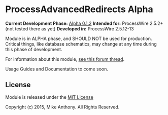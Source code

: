 # ProcessAdvancedRedirects Alpha

**Current Development Phase:** [Alpha 0.1.2](http://pw.foundrybusiness.co.za/ProcessAdvancedRedirects-012.zip)
**Intended for:** ProcessWire 2.5.2+ (not tested there as yet)
**Developed in:** ProcessWire 2.5.12-13

Module is in ALPHA phase, and SHOULD NOT be used for production. Critical things, like database schematics, may change at any time during this phase of development.

For information about this module, [see this forum thread](https://processwire.com/talk/topic/8697-alpha-processadvancedredirects/).

Usage Guides and Documentation to come soon.

## License

Module is released under the [MIT License](http://mikeanthony.mit-license.org/)

Copyright (c) 2015, Mike Anthony. All Rights Reserved.